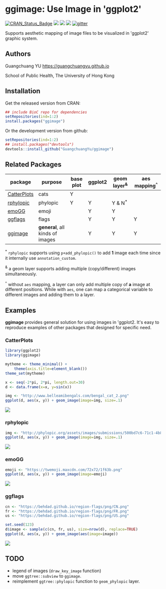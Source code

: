 # ggimage: Use Image in 'ggplot2'


[![CRAN_Status_Badge](http://www.r-pkg.org/badges/version/ggimage?color=green)](https://cran.r-project.org/package=ggimage)
![](http://cranlogs.r-pkg.org/badges/grand-total/ggimage?color=green)
![](http://cranlogs.r-pkg.org/badges/ggimage?color=green)
![](http://cranlogs.r-pkg.org/badges/last-week/ggimage?color=green)
[![gitter](https://img.shields.io/badge/GITTER-join%20chat-green.svg)](https://gitter.im/GuangchuangYu/Bioinformatics)


Supports aesthetic mapping of image files to be visualized in 'ggplot2' graphic system.


## Authors

Guangchuang YU <https://guangchuangyu.github.io>

School of Public Health, The University of Hong Kong

## Installation

Get the released version from CRAN:

```r
## include BioC repo for dependencies
setRepositories(ind=1:2) 
install.packages("ggimage")
```

Or the development version from github:

```r
setRepositories(ind=1:2)
## install.packages("devtools")
devtools::install_github("GuangchuangYu/ggimage")
```

## Related Packages

| package                                                  |purpose                       |base plot| ggplot2| geom layer<sup>&</sup>| aes mapping<sup>^</sup>|
| ---------------------------------------------------------| ------- | ------ |---------- |--------------- | ----------------- |
| [CatterPlots](https://github.com/Gibbsdavidl/CatterPlots)| cats                         | Y           |             |                    |                       |
| [rphylopic](https://github.com/sckott/rphylopic)         | phylopic                      | Y           | Y          | Y & N<sup>*</sup>   |                       |
| [emoGG](https://github.com/dill/emoGG)                   | emoji                         |             | Y          | Y                 |                       |
| [ggflags](https://github.com/baptiste/ggflags)           | flags                          |             | Y           | Y                 | Y          |
| [ggimage](https://github.com/GuangchuangYu/ggimage)      |**general**, all kinds of images|             | Y           | Y                 | Y                    |


<sup>\*</sup> `rphylopic` supports using `p+add_phylopic()` to add **1** image each time since it internally use `annotation_custom`.

<sup>&</sup> a geom layer supports adding multiple (copy/different) images simultaneously.

<sup>^</sup> without `aes` mapping, a layer can only add multiple copy of **a** image at different positions. While with `aes`, one can map a categorical variable to different images and adding them to a layer.

## Examples

**ggimage** provides general solution for using images in 'ggplot2. It's easy to reproduce examples of other packages that designed for specific need.

### CatterPlots 

```r
library(ggplot2)
library(ggimage)

mytheme <- theme_minimal() +
    theme(axis.title=element_blank())
theme_set(mytheme)

x <- seq(-2*pi, 2*pi, length.out=30)
d <- data.frame(x=x, y=sin(x))

img <- "http://www.belleamibengals.com/bengal_cat_2.png"
ggplot(d, aes(x, y)) + geom_image(image=img, size=.1)
```

![](https://guangchuangyu.github.io/blog_images/R/ggimage/ggimage_CatterPlots.png)


### rphylopic

```r
img <- "http://phylopic.org/assets/images/submissions/500bd7c6-71c1-4b86-8e54-55f72ad1beca.128.png"
ggplot(d, aes(x, y)) + geom_image(image=img, size=.1)
```

![](https://guangchuangyu.github.io/blog_images/R/ggimage/ggimage_rphylopic.png)

### emoGG

```r
emoji <- "https://twemoji.maxcdn.com/72x72/1f63b.png"
ggplot(d, aes(x, y)) + geom_image(image=emoji)
```

![](https://guangchuangyu.github.io/blog_images/R/ggimage/ggimage_emoGG.png)

### ggflags

```r
cn <- "https://behdad.github.io/region-flags/png/CN.png"
fr <- "https://behdad.github.io/region-flags/png/FR.png"
us <- "https://behdad.github.io/region-flags/png/US.png"

set.seed(123)
d$image <- sample(c(cn, fr, us), size=nrow(d), replace=TRUE)
ggplot(d, aes(x, y)) + geom_image(aes(image=image))
```

![](https://guangchuangyu.github.io/blog_images/R/ggimage/ggimage_ggflags.png)

## TODO

+ legend of images (`draw_key_image` function)
+ move `ggtree::subview` to `ggimage`.
+ reimplement `ggtree::phylopic` function to `geom_phylopic` layer.
